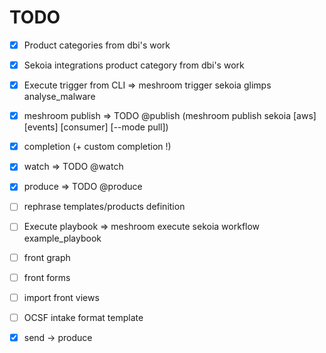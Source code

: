 # TODO

* [x] Product categories from dbi's work
* [x] Sekoia integrations product category from dbi's work
* [x] Execute trigger from CLI => meshroom trigger sekoia glimps analyse_malware
* [x] meshroom publish => TODO @publish (meshroom publish sekoia [aws] [events] [consumer] [--mode pull])
* [x] completion (+ custom completion !)
* [x] watch => TODO @watch
* [x] produce => TODO @produce
* [ ] rephrase templates/products definition
* [ ] Execute playbook => meshroom execute sekoia workflow example_playbook
* [ ] front graph
* [ ] front forms
* [ ] import front views
* [ ] OCSF intake format template

* [x] send -> produce
